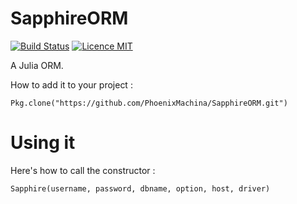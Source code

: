 # SapphireORM

[![Build Status](https://travis-ci.org/PhoenixMachina/SapphireORM.svg?branch=master)](https://travis-ci.org/PhoenixMachina/SapphireORM)
[![Licence MIT](https://img.shields.io/badge/license-MIT-blue.svg)](https://opensource.org/licenses/MIT)

A Julia ORM.

How to add it to your project :

```
Pkg.clone("https://github.com/PhoenixMachina/SapphireORM.git")
```


# Using it
Here's how to call the constructor :
```
Sapphire(username, password, dbname, option, host, driver)
```
